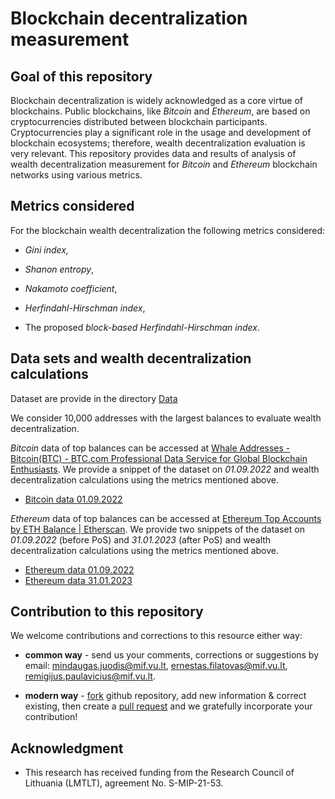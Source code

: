 # Blockchain decentralization measurement

## Goal of this repository

Blockchain decentralization is widely acknowledged as a core virtue of blockchains. Public blockchains, like *Bitcoin* and *Ethereum*, are based on cryptocurrencies distributed between blockchain participants. Cryptocurrencies play a significant role in the usage and development of blockchain ecosystems; therefore, wealth decentralization evaluation is very relevant. This repository provides data and results of analysis of wealth decentralization measurement for *Bitcoin* and *Ethereum* blockchain networks using various metrics.

## Metrics considered

For the blockchain wealth decentralization the following metrics considered:

- *Gini index,*
  
- *Shanon entropy*,
  
- *Nakamoto coefficient*,
  
- *Herfindahl-Hirschman index*,
  
- The proposed *block-based Herfindahl-Hirschman index*.
  

## Data sets and wealth decentralization calculations
Dataset are provide in the directory [Data](Data/)

We consider 10,000 addresses with the largest balances to evaluate wealth decentralization.

*Bitcoin* data of top balances can be accessed at [Whale Addresses - Bitcoin(BTC) - BTC.com Professional Data Service for Global Blockchain Enthusiasts](https://explorer.btc.com/btc/top-address). We provide a snippet of the dataset on *01.09.2022* and wealth decentralization calculations using the metrics mentioned above.

- [Bitcoin data 01.09.2022](Data/BTC-Top10000-balances-01.09.2022.xlsx)

*Ethereum* data of top balances can be accessed at [Ethereum Top Accounts by ETH Balance | Etherscan](https://etherscan.io/accounts). We provide two snippets of the dataset on *01.09.2022* (before PoS) and *31.01.2023* (after PoS) and wealth decentralization calculations using the metrics mentioned above.

- [Ethereum data 01.09.2022](Data/ETH-PoW-Top10000-balances-01.09.2022.xlsx)
- [Ethereum data 31.01.2023](Data/ETH-PoS-Top10000-balances-31.01.2023.xlsx)

## Contribution to this repository

We welcome contributions and corrections to this resource either way:

- **common way** - send us your comments, corrections or suggestions by email: [mindaugas.juodis@mif.vu.lt](mailto:mindaugas.juodis@mif.vu.lt), [ernestas.filatovas@mif.vu.lt](mailto:ernestas.filatovas@mif.vu.lt), [remigijus.paulavicius@mif.vu.lt](mailto:remigijus.paulavicius@mif.vu.lt).
  
- **modern way** - [fork](https://help.github.com/articles/fork-a-repo/) github repository, add new information & correct existing, then create a [pull request](https://help.github.com/articles/creating-a-pull-request-from-a-fork/) and we gratefully incorporate your contribution!
  

## Acknowledgment

- This research has received funding from the Research Council of Lithuania (LMTLT), agreement No. S-MIP-21-53.
